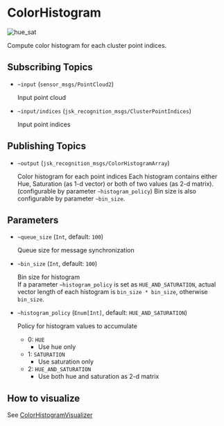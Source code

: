 ColorHistogram
==============

![hue_sat](https://user-images.githubusercontent.com/1901008/26964249-a3a89382-4d2b-11e7-8ce1-c4a12f57ee06.gif)

Compute color histogram for each cluster point indices.

## Subscribing Topics

* `~input` (`sensor_msgs/PointCloud2`)

    Input point cloud

* `~input/indices` (`jsk_recognition_msgs/ClusterPointIndices`)

    Input point indices

## Publishing Topics

* `~output` (`jsk_recognition_msgs/ColorHistogramArray`)

    Color histogram for each point indices
    Each histogram contains either Hue, Saturation (as 1-d vector) or both of two values (as 2-d matrix). (configurable by parameter `~histogram_policy`)
    Bin size is also configurable by parameter `~bin_size`.

## Parameters

* `~queue_size` (`Int`, default: `100`)

    Queue size for message synchronization

* `~bin_size` (`Int`, default: `100`)

    Bin size for histogram  
    If a parameter `~histogram_policy` is set as `HUE_AND_SATURATION`, actual vector length of each histogram is `bin_size * bin_size`, otherwise `bin_size`.

* `~histogram_policy` (`Enum[Int]`, default: `HUE_AND_SATURATION`)

    Policy for histogram values to accumulate

    - 0: `HUE`
        - Use hue only
    - 1: `SATURATION`
        - Use saturation only
    - 2: `HUE_AND_SATURATION`
        - Use both hue and saturation as 2-d matrix

## How to visualize

See [ColorHistogramVisualizer](color_histogram_visualizer.md)
